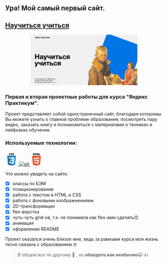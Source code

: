 ## Ура! Мой самый первый сайт. <h2>  
## <a href="https://burlake.github.io/how-to-learn-project/" target="_blank">Научиться учиться</a>

<p align="center">
  <img src="./images/Screenshot 2024-02-05 at 22.34.54.png" width="350" alt="пример оформления сайта">
</p>

### Первая и вторая проектные работы для курса "Яндекс Практикум".</h3>
Проект представляет собой одностраничный сайт, благодаря которомы Вы можете узнать о главной проблеме образования, посмотреть пару видео, заказать книгу и познакомиться с материалами о техниках и лайфхаках обучения.

### Используемые технологии:<h3>
<p align="left"> <a href="https://www.w3schools.com/css/" target="_blank" rel="noreferrer"> <img src="https://raw.githubusercontent.com/devicons/devicon/master/icons/css3/css3-original-wordmark.svg" alt="css3" width="40" height="40"/> </a> <a href="https://git-scm.com/" target="_blank" rel="noreferrer"> <img src="https://www.vectorlogo.zone/logos/git-scm/git-scm-icon.svg" alt="git" width="40" height="40"/> </a> <a href="https://www.w3.org/html/" target="_blank" rel="noreferrer"> <img src="https://raw.githubusercontent.com/devicons/devicon/master/icons/html5/html5-original-wordmark.svg" alt="html5" width="40" height="40"/> </a> </p>

Что можно увидеть на сайте: 
- [x] классы по БЭМ
- [x] позиционирование
- [x] работа с текстом в HTML и CSS
- [x] работа с фоновыми изображнениями
- [x] 2D-трансформации
- [x] flex-верстка
- [x] чуть-чуть grid-ов, т.к. не понимала как flex-ами сделать🙃
- [x] анимация
- [x] оформление README

Проект оказался очень близок мне, ведь за рамками курса моя жизнь тесно связана с образованием 🤓
> *В общем все по другому* 🤩 , но **обалдеть как необычно**🙀 👍
